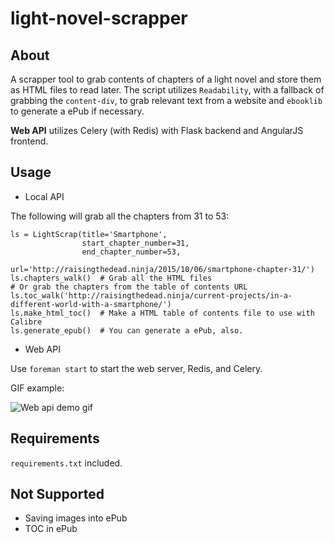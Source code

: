 # light-novel-scrapper

## About

A scrapper tool to grab contents of chapters of a light novel and store them as
HTML files to read later. The script utilizes `Readability`, with a fallback of
grabbing the `content-div`, to grab relevant text from a website and  `ebooklib`
to generate a ePub if necessary.

**Web API** utilizes Celery (with Redis) with Flask backend and AngularJS frontend.

## Usage

* Local API

The following will grab all the chapters from 31 to 53:

    ls = LightScrap(title='Smartphone',
                    start_chapter_number=31,
                    end_chapter_number=53,
                    url='http://raisingthedead.ninja/2015/10/06/smartphone-chapter-31/')          
    ls.chapters_walk()  # Grab all the HTML files
    # Or grab the chapters from the table of contents URL
    ls.toc_walk('http://raisingthedead.ninja/current-projects/in-a-different-world-with-a-smartphone/')
    ls.make_html_toc()  # Make a HTML table of contents file to use with Calibre
    ls.generate_epub()  # You can generate a ePub, also.

* Web API

Use ``foreman start`` to start the web server, Redis, and Celery.

GIF example:

![Web api demo gif](https://raw.githubusercontent.com/exp0nge/light-novel-scrapper/master/webapp-demo.gif)

## Requirements

`requirements.txt` included.

## Not Supported

- Saving images into ePub
- TOC in ePub
